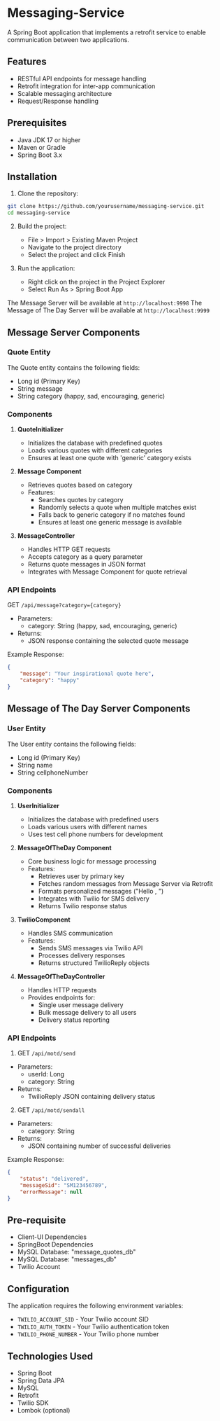 # Messaging-Service

A Spring Boot application that implements a retrofit service to enable communication between two applications.

## Features

- RESTful API endpoints for message handling
- Retrofit integration for inter-app communication
- Scalable messaging architecture
- Request/Response handling

## Prerequisites

- Java JDK 17 or higher
- Maven or Gradle
- Spring Boot 3.x

## Installation

1. Clone the repository:

```bash
git clone https://github.com/yourusername/messaging-service.git
cd messaging-service
```

2. Build the project:
    - File > Import > Existing Maven Project
    - Navigate to the project directory
    - Select the project and click Finish

3. Run the application:
    - Right click on the project in the Project Explorer
    - Select Run As > Spring Boot App

The Message Server will be available at `http://localhost:9998`
The Message of The Day Server will be available at `http://localhost:9999`

## Message Server Components

### Quote Entity
The Quote entity contains the following fields:
- Long id (Primary Key)
- String message
- String category (happy, sad, encouraging, generic)

### Components
1. **QuoteInitializer**
   - Initializes the database with predefined quotes
   - Loads various quotes with different categories
   - Ensures at least one quote with 'generic' category exists

2. **Message Component**
   - Retrieves quotes based on category
   - Features:
     - Searches quotes by category
     - Randomly selects a quote when multiple matches exist
     - Falls back to generic category if no matches found
     - Ensures at least one generic message is available

3. **MessageController**
   - Handles HTTP GET requests
   - Accepts category as a query parameter
   - Returns quote messages in JSON format
   - Integrates with Message Component for quote retrieval

### API Endpoints

GET `/api/message?category={category}`
- Parameters:
  - category: String (happy, sad, encouraging, generic)
- Returns:
  - JSON response containing the selected quote message

Example Response:
```json
{
    "message": "Your inspirational quote here",
    "category": "happy"
}
```

## Message of The Day Server Components

### User Entity
The User entity contains the following fields:
- Long id (Primary Key)
- String name
- String cellphoneNumber

### Components

1. **UserInitializer**
   - Initializes the database with predefined users
   - Loads various users with different names
   - Uses test cell phone numbers for development

2. **MessageOfTheDay Component**
   - Core business logic for message processing
   - Features:
     - Retrieves user by primary key
     - Fetches random messages from Message Server via Retrofit
     - Formats personalized messages ("Hello <name>, <message text>")
     - Integrates with Twilio for SMS delivery
     - Returns Twilio response status

3. **TwilioComponent**
   - Handles SMS communication
   - Features:
     - Sends SMS messages via Twilio API
     - Processes delivery responses
     - Returns structured TwilioReply objects

4. **MessageOfTheDayController**
   - Handles HTTP requests
   - Provides endpoints for:
     - Single user message delivery
     - Bulk message delivery to all users
     - Delivery status reporting

### API Endpoints

1. GET `/api/motd/send`
- Parameters:
  - userId: Long
  - category: String
- Returns:
  - TwilioReply JSON containing delivery status

2. GET `/api/motd/sendall`
- Parameters:
  - category: String
- Returns:
  - JSON containing number of successful deliveries

Example Response:
```json
{
    "status": "delivered",
    "messageSid": "SM123456789",
    "errorMessage": null
}
```

## Pre-requisite
- Client-UI Dependencies
- SpringBoot Dependencies
- MySQL Database: "message_quotes_db"
- MySQL Database: "messages_db"
- Twilio Account

## Configuration

The application requires the following environment variables:
- `TWILIO_ACCOUNT_SID` - Your Twilio account SID
- `TWILIO_AUTH_TOKEN` - Your Twilio authentication token
- `TWILIO_PHONE_NUMBER` - Your Twilio phone number

## Technologies Used

- Spring Boot
- Spring Data JPA
- MySQL
- Retrofit
- Twilio SDK
- Lombok (optional)

